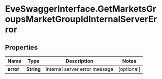 # EveSwaggerInterface.GetMarketsGroupsMarketGroupIdInternalServerError

## Properties
Name | Type | Description | Notes
------------ | ------------- | ------------- | -------------
**error** | **String** | Internal server error message | [optional] 


